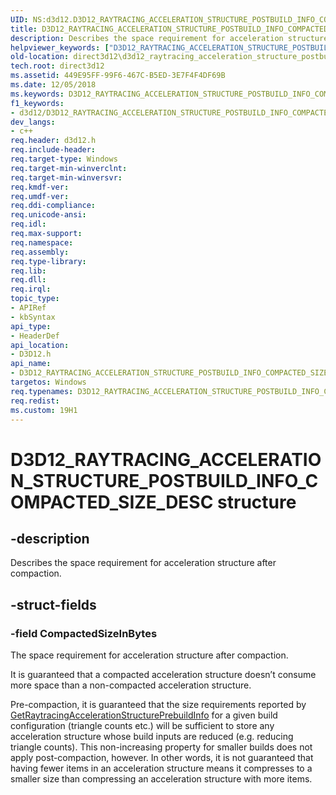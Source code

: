 ```yaml
---
UID: NS:d3d12.D3D12_RAYTRACING_ACCELERATION_STRUCTURE_POSTBUILD_INFO_COMPACTED_SIZE_DESC
title: D3D12_RAYTRACING_ACCELERATION_STRUCTURE_POSTBUILD_INFO_COMPACTED_SIZE_DESC (d3d12.h)
description: Describes the space requirement for acceleration structure after compaction.
helpviewer_keywords: ["D3D12_RAYTRACING_ACCELERATION_STRUCTURE_POSTBUILD_INFO_COMPACTED_SIZE_DESC","D3D12_RAYTRACING_ACCELERATION_STRUCTURE_POSTBUILD_INFO_COMPACTED_SIZE_DESC structure","PD3D12_RAYTRACING_ACCELERATION_STRUCTURE_POSTBUILD_INFO_COMPACTED_SIZE_DESC","PD3D12_RAYTRACING_ACCELERATION_STRUCTURE_POSTBUILD_INFO_COMPACTED_SIZE_DESC structure pointer","d3d12/D3D12_RAYTRACING_ACCELERATION_STRUCTURE_POSTBUILD_INFO_COMPACTED_SIZE_DESC","d3d12/PD3D12_RAYTRACING_ACCELERATION_STRUCTURE_POSTBUILD_INFO_COMPACTED_SIZE_DESC","direct3d12.d3d12_raytracing_acceleration_structure_postbuild_info_compacted_size_desc"]
old-location: direct3d12\d3d12_raytracing_acceleration_structure_postbuild_info_compacted_size_desc.htm
tech.root: direct3d12
ms.assetid: 449E95FF-99F6-467C-B5ED-3E7F4F4DF69B
ms.date: 12/05/2018
ms.keywords: D3D12_RAYTRACING_ACCELERATION_STRUCTURE_POSTBUILD_INFO_COMPACTED_SIZE_DESC, D3D12_RAYTRACING_ACCELERATION_STRUCTURE_POSTBUILD_INFO_COMPACTED_SIZE_DESC structure, PD3D12_RAYTRACING_ACCELERATION_STRUCTURE_POSTBUILD_INFO_COMPACTED_SIZE_DESC, PD3D12_RAYTRACING_ACCELERATION_STRUCTURE_POSTBUILD_INFO_COMPACTED_SIZE_DESC structure pointer, d3d12/D3D12_RAYTRACING_ACCELERATION_STRUCTURE_POSTBUILD_INFO_COMPACTED_SIZE_DESC, d3d12/PD3D12_RAYTRACING_ACCELERATION_STRUCTURE_POSTBUILD_INFO_COMPACTED_SIZE_DESC, direct3d12.d3d12_raytracing_acceleration_structure_postbuild_info_compacted_size_desc
f1_keywords:
- d3d12/D3D12_RAYTRACING_ACCELERATION_STRUCTURE_POSTBUILD_INFO_COMPACTED_SIZE_DESC
dev_langs:
- c++
req.header: d3d12.h
req.include-header: 
req.target-type: Windows
req.target-min-winverclnt: 
req.target-min-winversvr: 
req.kmdf-ver: 
req.umdf-ver: 
req.ddi-compliance: 
req.unicode-ansi: 
req.idl: 
req.max-support: 
req.namespace: 
req.assembly: 
req.type-library: 
req.lib: 
req.dll: 
req.irql: 
topic_type:
- APIRef
- kbSyntax
api_type:
- HeaderDef
api_location:
- D3D12.h
api_name:
- D3D12_RAYTRACING_ACCELERATION_STRUCTURE_POSTBUILD_INFO_COMPACTED_SIZE_DESC
targetos: Windows
req.typenames: D3D12_RAYTRACING_ACCELERATION_STRUCTURE_POSTBUILD_INFO_COMPACTED_SIZE_DESC
req.redist: 
ms.custom: 19H1
---
```


# D3D12_RAYTRACING_ACCELERATION_STRUCTURE_POSTBUILD_INFO_COMPACTED_SIZE_DESC structure


## -description


Describes the space requirement for acceleration structure after compaction.


## -struct-fields




### -field CompactedSizeInBytes

The space requirement for acceleration structure after compaction.

It is guaranteed that a compacted acceleration structure doesn’t consume more space than a non-compacted acceleration structure.

Pre-compaction, it is guaranteed that the size requirements reported by <a href="https://docs.microsoft.com/windows/desktop/api/d3d12/nf-d3d12-id3d12device5-getraytracingaccelerationstructureprebuildinfo">GetRaytracingAccelerationStructurePrebuildInfo</a> for a given build configuration (triangle counts etc.) will be sufficient to store any acceleration structure whose build inputs are reduced (e.g. reducing triangle counts).  This non-increasing property for smaller builds does not apply post-compaction, however.  In other words, it is not guaranteed that having fewer items in an acceleration structure means it compresses to a smaller size than compressing an acceleration structure with more items.  

